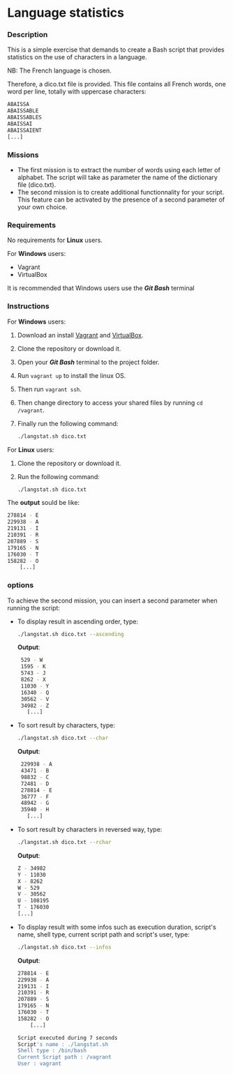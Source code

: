 # Language statistics

### Description

This is a simple exercise that demands to create a Bash script that provides statistics on the use of characters in a language.

NB: The French language is chosen.

Therefore, a dico.txt file is provided. This file contains all French words, one word per line, totally with uppercase characters:

```sh
ABAISSA
ABAISSABLE
ABAISSABLES
ABAISSAI
ABAISSAIENT
[...]
```

### Missions

- The first mission is to extract the number of words using each letter of alphabet. The script will take as parameter the name of the dictionary file (dico.txt).
- The second mission is to create additional functionnality for your script. This feature can be activated by the presence of a second parameter of your own choice.

### Requirements

No requirements for **Linux** users.

For **Windows** users:

- Vagrant
- VirtualBox

It is recommended that Windows users use the **_Git Bash_** terminal

### Instructions

For **Windows** users:

1. Download an install [Vagrant](https://www.vagrantup.com/) and [VirtualBox](https://www.virtualbox.org/wiki/Downloads).
2. Clone the repository or download it.
3. Open your **_Git Bash_** terminal to the project folder.
4. Run `vagrant up` to install the linux OS.
5. Then run `vagrant ssh`.
6. Then change directory to access your shared files by running `cd /vagrant`.
7. Finally run the following command:

   ```sh
   ./langstat.sh dico.txt
   ```

For **Linux** users:

1. Clone the repository or download it.
2. Run the following command:

   ```sh
   ./langstat.sh dico.txt
   ```

The **output** sould be like:

```sh
278814 - E
229938 - A
219131 - I
210391 - R
207889 - S
179165 - N
176030 - T
158282 - O
    [...]
```

### options

To achieve the second mission, you can insert a second parameter when running the script:

- To display result in ascending order, type:

  ```sh
  ./langstat.sh dico.txt --ascending
  ```

  **Output**:

  ```sh
   529 - W
   1595 - K
   5743 - J
   8262 - X
   11030 - Y
   16340 - Q
   30562 - V
   34982 - Z
     [...]
  ```

* To sort result by characters, type:

  ```sh
  ./langstat.sh dico.txt --char
  ```

  **Output**:

  ```sh
   229938 - A
   43471 - B
   98832 - C
   72481 - D
   278814 - E
   36777 - F
   48942 - G
   35940 - H
     [...]
  ```

- To sort result by characters in reversed way, type:

  ```sh
  ./langstat.sh dico.txt --rchar
  ```

  **Output**:

  ```sh
  Z - 34982
  Y - 11030
  X - 8262
  W - 529
  V - 30562
  U - 108195
  T - 176030
  [...]
  ```

- To display result with some infos such as execution duration, script's name, shell type, current script path and script's user, type:

  ```sh
  ./langstat.sh dico.txt --infos
  ```

  **Output**:

  ```sh
  278814 - E
  229938 - A
  219131 - I
  210391 - R
  207889 - S
  179165 - N
  176030 - T
  158282 - O
      [...]

  Script executed during 7 seconds
  Script's name : ./langstat.sh
  Shell type : /bin/bash
  Current Script path : /vagrant
  User : vagrant

  ```
